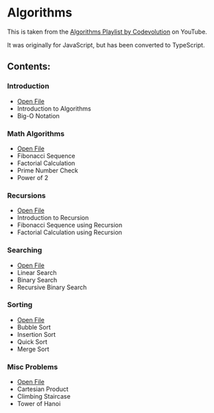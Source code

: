 # Algorithms
This is taken from the [Algorithms Playlist by Codevolution](https://www.youtube.com/playlist?list=PLC3y8-rFHvwiRYB4-HHKHblh3_bQNJTMa) on YouTube.

It was originally for JavaScript, but has been converted to TypeScript.

## Contents:
### Introduction
- [Open File](01_Introduction.ts)
- Introduction to Algorithms
- Big-O Notation

### Math Algorithms
- [Open File](02_Math_Algorithms.ts)
- Fibonacci Sequence
- Factorial Calculation
- Prime Number Check
- Power of 2

### Recursions
- [Open File](03_Recursions.ts)
- Introduction to Recursion
- Fibonacci Sequence using Recursion
- Factorial Calculation using Recursion

### Searching
- [Open File](04_Searching.ts)
- Linear Search
- Binary Search
- Recursive Binary Search

### Sorting
- [Open File](05_Sorting.ts)
- Bubble Sort
- Insertion Sort
- Quick Sort
- Merge Sort

### Misc Problems
- [Open File](06_Misc_Problems.ts)
- Cartesian Product
- Climbing Staircase
- Tower of Hanoi